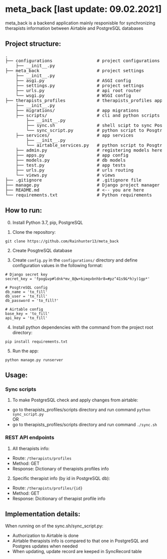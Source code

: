 # meta_back [last update: 09.02.2021]
meta_back is a backend application mainly responisble for synchronizing therapists information between Airtable and PostgreSQL databases

## Project structure:
<pre>
.                             
├── configurations                 # project configurations
    ├── __init__.py                                    
├── meta_back                      # project settings    
    ├── __init__.py
    ├── asgi.py                    # ASGI config
    ├── settings.py                # project settings
    ├── urls.py                    # api root router
    └── wsgi.py                    # WSGI config
├── therapists_profiles            # therapists_profiles app
    ├── __init__.py
    ├── migrations/                # app migrations
    ├── scripts/                   # cli and python scripts  
        ├── __init__.py      
        ├── sync.sh                # shell scipt to sync PosgtreSQL from Airtable
        └── sync_script.py         # python script to PosgtreSQL from Airtable
    ├── services/                  # app services
        ├── __init__.py
        └── airtable_services.py   # python script to PosgtreSQL from Airtable
    ├── admin.py                   # registering models here
    ├── apps.py                    # app config
    ├── models.py                  # db models
    ├── test.py                    # app tests
    ├── urls.py                    # urls routing
    └── views.py                   # views
├── .gitignore                     # .gitignore file                 
├── manage.py                      # Django project manager                  
├── README.md                      # <-- you are here                
└── requirements.txt               # Python requirements       
</pre>      

## How to run:

0. Install Python 3.7, pip, PostgreSQL

1. Clone the repository:
```
git clone https://github.com/Rainhunter13/meta_back
```

2. Create PosgtreSQL database

3. Create ```config.py``` in the ```configurations/``` directory and define configuration values in the following format:
```
# Django secret key
secret_key = 'fpog&vp#ldnk*mv_8@w+kimqvbnhbr8=#pz^41s9&*h)y)1gp*'

# PosgtreSQL config
db_name = 'to_fill'
db_user = 'to_fill'
db_password = 'to_fill?'

# Airtable config
base_key = 'to_fill'
api_key = 'to_fill'

```

4. Install python dependencies with the command from the project root directory:
```
pip install requirements.txt
```

5. Run the app:
```
python manage.py runserver
```

## Usage:

### Sync scripts
1. To make PostgreSQL check and apply changes from airtable:
  - go to therapists_profiles/scripts directory and run command ```python sync_script.py```  <br/>
  OR <br/>
  - go to therapists_profiles/scripts directory and run command ```./sync.sh```  <br/>

### REST API endpoints

1. All therapists info:
- Route: ``` /therapists/profiles ```
- Method: GET
- Response: Dictionary of therapists profiles info

2. Specific therapist info (by id in PostgreSQL db):
- Route: ``` /therapists/profiles/{id} ```
- Method: GET
- Response: Dicitionary of therapist profile info

## Implementation details:
When running on of the sync.sh/sync_script.py:
- Authorization to Airtable is done
- Airtable therapists info is compared to that one in PostgreSQL and Postgres updates when needed
- When updating, update record are keeped in SyncRecord table
